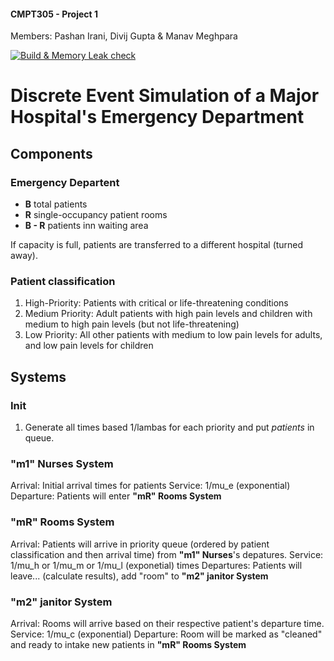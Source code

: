 #### CMPT305 - Project 1

Members: Pashan Irani, Divij Gupta & Manav Meghpara

[![Build & Memory Leak check](https://github.com/PashanIrani/CMPT305-Project1/actions/workflows/ci.yml/badge.svg?branch=master)](https://github.com/PashanIrani/CMPT305-Project1/actions/workflows/ci.yml?query=branch%3Amaster)

# Discrete Event Simulation of a Major Hospital's Emergency Department

## Components

### Emergency Departent

-   **B** total patients
-   **R** single-occupancy patient rooms
-   **B - R** patients inn waiting area

If capacity is full, patients are transferred to a different hospital (turned away).

### Patient classification

1. High-Priority: Patients with critical or life-threatening conditions
2. Medium Priority: Adult patients with high pain levels and children with medium to high pain levels (but not life-threatening)
3. Low Priority: All other patients with medium to low pain levels for adults, and low pain levels for children

## Systems

### Init

1. Generate all times based 1/lambas for each priority and put _patients_ in queue.

### "m1" Nurses System

Arrival: Initial arrival times for patients
Service: 1/mu_e (exponential)
Departure: Patients will enter **"mR" Rooms System**

### "mR" Rooms System

Arrival: Patients will arrive in priority queue (ordered by patient classification and then arrival time) from **"m1" Nurses**'s depatures.
Service: 1/mu_h or 1/mu_m or 1/mu_l (exponetial) times
Departures: Patients will leave... (calculate results), add "room" to **"m2" janitor System**

### "m2" janitor System

Arrival: Rooms will arrive based on their respective patient's departure time.
Service: 1/mu_c (exponential)
Departure: Room will be marked as "cleaned" and ready to intake new patients in **"mR" Rooms System**
